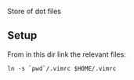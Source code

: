 Store of dot files

## Setup

From in this dir link the relevant files:

```
ln -s `pwd`/.vimrc $HOME/.vimrc
```

